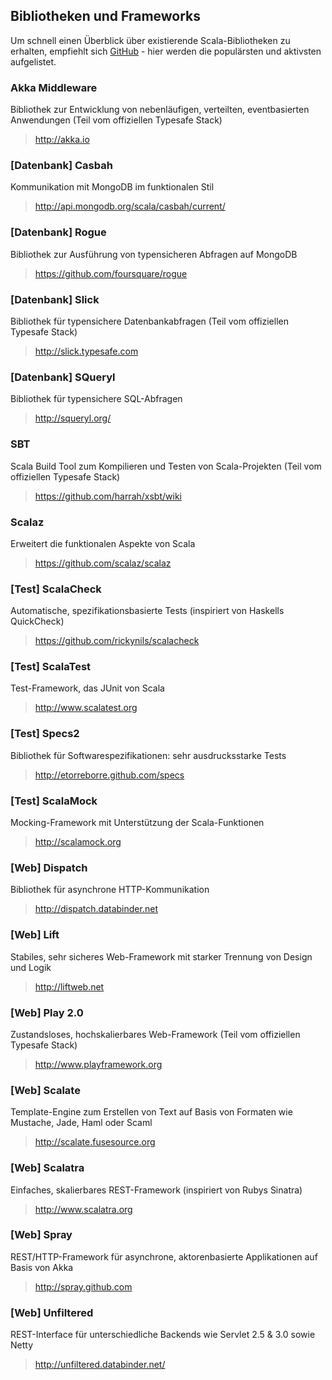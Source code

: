 ## Bibliotheken und Frameworks

Um schnell einen Überblick über existierende Scala-Bibliotheken zu erhalten,
empfiehlt sich [GitHub](https://github.com/languages/scala) - hier werden
die populärsten und aktivsten aufgelistet.

### Akka Middleware
Bibliothek zur Entwicklung von nebenläufigen, verteilten, eventbasierten Anwendungen (Teil vom offiziellen Typesafe Stack)

> <http://akka.io>

### [Datenbank] Casbah
Kommunikation mit MongoDB im funktionalen Stil

> <http://api.mongodb.org/scala/casbah/current/>

### [Datenbank] Rogue
Bibliothek zur Ausführung von typensicheren Abfragen auf MongoDB

> <https://github.com/foursquare/rogue>

### [Datenbank] Slick
Bibliothek für typensichere Datenbankabfragen (Teil vom offiziellen Typesafe Stack)

> <http://slick.typesafe.com>

### [Datenbank] SQueryl
Bibliothek für typensichere SQL-Abfragen

> <http://squeryl.org/>

### SBT
Scala Build Tool zum Kompilieren und Testen von Scala-Projekten (Teil vom offiziellen Typesafe Stack)

> <https://github.com/harrah/xsbt/wiki>

### Scalaz
Erweitert die funktionalen Aspekte von Scala

> <https://github.com/scalaz/scalaz>

### [Test] ScalaCheck
Automatische, spezifikationsbasierte Tests (inspiriert von Haskells QuickCheck)

> <https://github.com/rickynils/scalacheck>

### [Test] ScalaTest
Test-Framework, das JUnit von Scala

> <http://www.scalatest.org>

### [Test] Specs2
Bibliothek für Softwarespezifikationen: sehr ausdrucksstarke Tests

> <http://etorreborre.github.com/specs>

### [Test] ScalaMock
Mocking-Framework mit Unterstützung der Scala-Funktionen

> <http://scalamock.org>

### [Web] Dispatch
Bibliothek für asynchrone HTTP-Kommunikation

> <http://dispatch.databinder.net>

### [Web] Lift
Stabiles, sehr sicheres Web-Framework mit starker Trennung von Design und Logik

> <http://liftweb.net>

### [Web] Play 2.0
Zustandsloses, hochskalierbares Web-Framework (Teil vom offiziellen Typesafe Stack)

> <http://www.playframework.org>

### [Web] Scalate
Template-Engine zum Erstellen von Text auf Basis von Formaten wie Mustache, Jade, Haml oder Scaml

> <http://scalate.fusesource.org>

### [Web] Scalatra
Einfaches, skalierbares REST-Framework (inspiriert von Rubys Sinatra)

> <http://www.scalatra.org>

### [Web] Spray
REST/HTTP-Framework für asynchrone, aktorenbasierte Applikationen auf Basis von Akka

> <http://spray.github.com>

### [Web] Unfiltered
REST-Interface für unterschiedliche Backends wie Servlet 2.5 & 3.0 sowie Netty

> <http://unfiltered.databinder.net/>